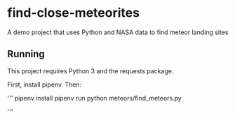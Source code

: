 # find-close-meteorites
A demo project that uses Python and NASA data to find meteor landing sites


## Running

This project requires Python 3 and the requests package.

First, install pipenv. Then:

'''
pipenv install
pipenv run python meteors/find_meteors.py

'''
